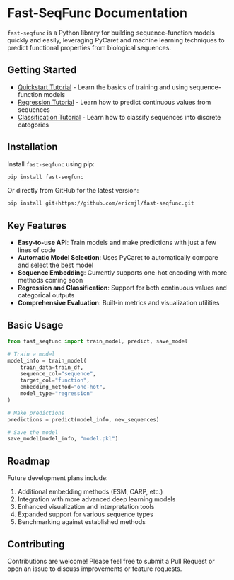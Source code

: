 # Fast-SeqFunc Documentation

`fast-seqfunc` is a Python library for building sequence-function models quickly and easily, leveraging PyCaret and machine learning techniques to predict functional properties from biological sequences.

## Getting Started

- [Quickstart Tutorial](quickstart.md) - Learn the basics of training and using sequence-function models
- [Regression Tutorial](tutorials/regression_tutorial.md) - Learn how to predict continuous values from sequences
- [Classification Tutorial](tutorials/classification_tutorial.md) - Learn how to classify sequences into discrete categories

## Installation

Install `fast-seqfunc` using pip:

```bash
pip install fast-seqfunc
```

Or directly from GitHub for the latest version:

```bash
pip install git+https://github.com/ericmjl/fast-seqfunc.git
```

## Key Features

- **Easy-to-use API**: Train models and make predictions with just a few lines of code
- **Automatic Model Selection**: Uses PyCaret to automatically compare and select the best model
- **Sequence Embedding**: Currently supports one-hot encoding with more methods coming soon
- **Regression and Classification**: Support for both continuous values and categorical outputs
- **Comprehensive Evaluation**: Built-in metrics and visualization utilities

## Basic Usage

```python
from fast_seqfunc import train_model, predict, save_model

# Train a model
model_info = train_model(
    train_data=train_df,
    sequence_col="sequence",
    target_col="function",
    embedding_method="one-hot",
    model_type="regression"
)

# Make predictions
predictions = predict(model_info, new_sequences)

# Save the model
save_model(model_info, "model.pkl")
```

## Roadmap

Future development plans include:

1. Additional embedding methods (ESM, CARP, etc.)
2. Integration with more advanced deep learning models
3. Enhanced visualization and interpretation tools
4. Expanded support for various sequence types
5. Benchmarking against established methods

## Contributing

Contributions are welcome! Please feel free to submit a Pull Request or open an issue to discuss improvements or feature requests.
